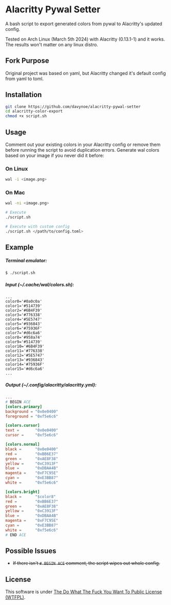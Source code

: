 # Alacritty Pywal Setter

A bash script to export generated colors from pywal to Alacritty's updated config.

Tested on Arch Linux (March 5th 2024) with Alacritty (0.13.1-1) and it works.
The results won't matter on any linux distro.

## Fork Purpose
Original project was based on yaml, but Alacritty changed it's default config from yaml to toml.

## Installation
```sh
git clone https://github.com/davynoe/alacritty-pywal-setter
cd alacritty-color-export
chmod +x script.sh
```

## Usage
Comment out your existing colors in your Alacritty config or remove them before running the script to avoid duplication errors.
Generate wal colors based on your image if you never did it before:
### On Linux
```sh
wal -i <image.png>
```

### On Mac
```sh
wal -ni <image.png>
```

```sh
# Execute
./script.sh

# Execute with custom config
./script.sh </path/to/config.toml>
```

## Example

##### Terminal emulator:

```bash
$ ./script.sh
```

##### Input (~/.cache/wal/colors.sh):

```
...
color0='#0a0c0a'
color1='#514739'
color2='#6B4F39'
color3='#776338'
color4='#5E5747'
color5='#936843'
color6='#75936F'
color7='#d6c6a6'
color8='#958a74'
color9='#514739'
color10='#6B4F39'
color11='#776338'
color12='#5E5747'
color13='#936843'
color14='#75936F'
color15='#d6c6a6'
...
```

##### Output (~/.config/alacritty/alacritty.yml):

```toml
...
# BEGIN ACE
[colors.primary]
background = "0x0e0400"
foreground = "0xf5e6c6"

[colors.cursor]
text =       "0x0e0400"
cursor =     "0xf5e6c6"

[colors.normal]
black =      "0x0e0400"
red =        "0xBB6E37"
green =      "0xAE8F38"
yellow =     "0xC3913F"
blue =       "0xDBAA4B"
magenta =    "0xF7C95E"
cyan =       "0xE3BB87"
white =      "0xf5e6c6"

[colors.bright]
black =      "$color8"
red =        "0xBB6E37"
green =      "0xAE8F38"
yellow =     "0xC3913F"
blue =       "0xDBAA4B"
magenta =    "0xF7C95E"
cyan =       "0xE3BB87"
white =      "0xf5e6c6"
# END ACE
```

## Possible Issues
- ~~If there isn't ``# BEGIN ACE`` comment, the script wipes out whole config.~~

## License
This software is under [The Do What The Fuck You Want To Public License (WTFPL)](http://www.wtfpl.net/about/).